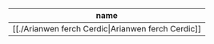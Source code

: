 | name                                                                          |
| ----------------------------------------------------------------------------- |
| [[./Arianwen ferch Cerdic\|Arianwen ferch Cerdic]] |
